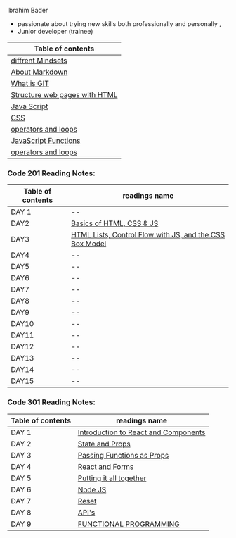 Ibrahim Bader 
- passionate about trying new skills both professionally and personally ,
- Junior developer (trainee)




Table of contents |
------------ | 
[diffrent Mindsets](mindset) |
[About Markdown](markdown) |
[What is GIT](git) |
[Structure web pages with HTML](htmlread)|
[Java Script](jscrip)|
[CSS](csslanguage)|
[operators and loops](loops)|
[ JavaScript Functions](projava) |
[operators and loops](loops)|

### Code 201 Reading Notes: 
Table of contents |readings name |
------------ | ------------ |
DAY 1| --|
DAY2| [Basics of HTML, CSS & JS](class-02)|
DAY3| [HTML Lists, Control Flow with JS, and the CSS Box Model](boxes)|
DAY4| --|
DAY5| --|
DAY6| --|
DAY7| --|
DAY8| --|
DAY9| --|
DAY10| --|
DAY11| --|
DAY12| --|
DAY13| --|
DAY14| --|
DAY15| --|

### Code 301 Reading Notes: 
Table of contents |readings name |
------------ | ------------ |
DAY 1| [Introduction to React and Components](react)|
DAY 2| [State and Props](state)|
DAY 3| [Passing Functions as Props](class3)|
DAY 4| [React and Forms](class4)|
DAY 5| [Putting it all together](class5)|
DAY 6| [Node JS](class6)|
DAY 7| [Reset](class07)|
DAY 8| [API's](class8)|
DAY 9| [FUNCTIONAL PROGRAMMING](class8)|

